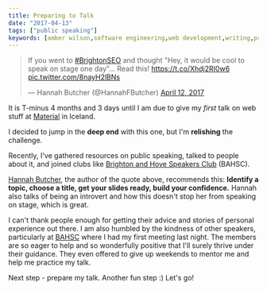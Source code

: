 ```yaml
---
title: Preparing to Talk
date: "2017-04-13"
tags: ["public speaking"]
keywords: [amber wilson,software engineering,web development,writing,preparing]
---
```


 <blockquote><p lang="en" dir="ltr">
    If you went to <a href="https://twitter.com/hashtag/BrightonSEO?src=hash">#BrightonSEO</a> and thought &quot;Hey, it would be cool to speak on stage one day&quot;... Read this! <a href="https://t.co/Xhdj2RI0w6">https://t.co/Xhdj2RI0w6</a> <a href="https://t.co/8nayH2lBNs">pic.twitter.com/8nayH2lBNs</a></p>&mdash; Hannah Butcher (@HannahFButcher) <a href="https://twitter.com/HannahFButcher/status/852123851387547648">April 12, 2017
    </a>
</blockquote>

It is T-minus 4 months and 3 days until I am due to give my _first_ talk on web stuff at [Material](https://web.material.is/2017/) in Iceland.

I decided to jump in the **deep end** with this one, but I'm **relishing** the challenge.

Recently, I've gathered resources on public speaking, talked to people about it, and joined clubs like [Brighton and Hove Speakers Club](http://brightonandhovespeakersclub.com/) (BAHSC).

[Hannah Butcher](https://twitter.com/hannahfbutcher), the author of the quote above, recommends this: **Identify a topic, choose a title, get your slides ready, build your confidence.** Hannah also talks of being an introvert and how this doesn't stop her from speaking on stage, which is great.

I can't thank people enough for getting their advice and stories of personal experience out there. I am also humbled by the kindness of other speakers, particularly at [BAHSC](http://brightonandhovespeakersclub.com/) where I had my first meeting last night. The members are so eager to help and so wonderfully positive that I'll surely thrive under their guidance. They even offered to give up weekends to mentor me and help me practice my talk.

Next step - prepare my talk. Another fun step :) Let's go!